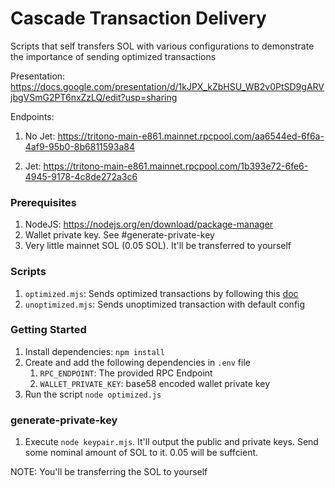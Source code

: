 # Cascade Transaction Delivery

Scripts that self transfers SOL with various configurations to demonstrate the importance of sending optimized transactions

Presentation: https://docs.google.com/presentation/d/1kJPX_kZbHSU_WB2v0PtSD9gARVjbgVSmG2PT6nxZzLQ/edit?usp=sharing 

Endpoints:
1. No Jet: https://tritono-main-e861.mainnet.rpcpool.com/aa6544ed-6f6a-4af9-95b0-8b6811593a84

2. Jet: https://tritono-main-e861.mainnet.rpcpool.com/1b393e72-6fe6-4945-9178-4c8de272a3c6


### Prerequisites
1. NodeJS: https://nodejs.org/en/download/package-manager 
2. Wallet private key. See #generate-private-key
3. Very little mainnet SOL (0.05 SOL). It'll be transferred to yourself

### Scripts
1. `optimized.mjs`: Sends optimized transactions by following this [doc](https://docs.triton.one/chains/solana/sending-txs)
2. `unoptimized.mjs`: Sends unoptimized transaction with default config

### Getting Started
1. Install dependencies: `npm install`
2. Create and add the following dependencies in `.env` file
   1. `RPC_ENDPOINT`: The provided RPC Endpoint
   2. `WALLET_PRIVATE_KEY`: base58 encoded wallet private key
3. Run the script `node optimized.js`

### generate-private-key
1. Execute `node keypair.mjs`. It'll output the public and private keys. Send some nominal amount of SOL to it. 0.05 will be suffcient.

NOTE: You'll be transferring the SOL to yourself